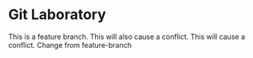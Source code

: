 # Git Laboratory
This is a feature branch.
This will also cause a conflict.
This will cause a conflict.
Change from feature-branch
